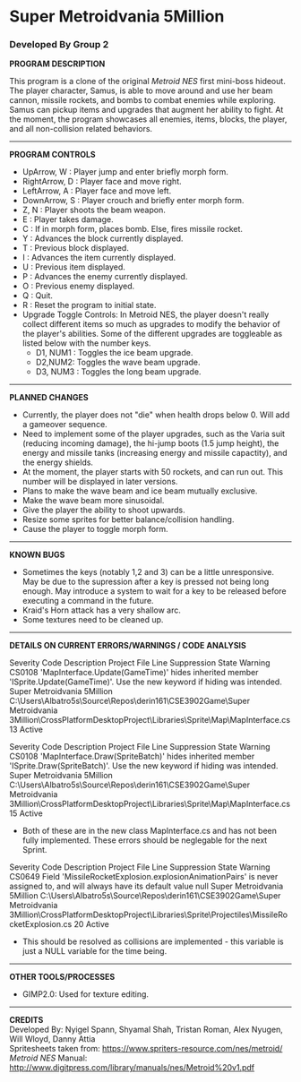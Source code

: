 # Super Metroidvania 5Million
### Developed By Group 2

**PROGRAM DESCRIPTION**

This program is a clone of the original *Metroid NES* first mini-boss hideout. The player character, Samus, is able to move around and use her beam cannon, missile rockets, and bombs to combat enemies while exploring. Samus can pickup items and upgrades that augment her ability to fight. At the moment, the program showcases all enemies, items, blocks, the player, and all non-collision related behaviors.

___
**PROGRAM CONTROLS**

* UpArrow, W : Player jump and enter briefly morph form.
* RightArrow, D : Player face and move right.
* LeftArrow, A : Player face and move left.
* DownArrow, S : Player crouch and briefly enter morph form.
* Z, N : Player shoots the beam weapon.
* E : Player takes damage.
* C : If in morph form, places bomb. Else, fires missile rocket.
* Y : Advances the block currently displayed.
* T : Previous block displayed.
* I : Advances the item currently displayed.
* U : Previous item displayed.
* P : Advances the enemy currently displayed.
* O : Previous enemy displayed.
* Q : Quit.
* R : Reset the program to initial state.
* Upgrade Toggle Controls: In Metroid NES, the player doesn't really collect different items so much as upgrades to modify the behavior of the player's abilities. Some of the different upgrades are toggleable as listed below with the number keys.
  * D1, NUM1 : Toggles the ice beam upgrade.
  * D2,NUM2: Toggles the wave beam upgrade.
  * D3, NUM3 : Toggles the long beam upgrade.

___
**PLANNED CHANGES**

* Currently, the player does not "die" when health drops below 0. Will add a gameover sequence.
* Need to implement some of the player upgrades, such as the Varia suit (reducing incoming damage), the hi-jump boots (1.5 jump height), the energy and missile tanks (increasing energy and missile capactity), and the energy shields.
* At the moment, the player starts with 50 rockets, and can run out. This number will be displayed in later versions.
* Plans to make the wave beam and ice beam mutually exclusive.
* Make the wave beam more sinusoidal.
* Give the player the ability to shoot upwards.
* Resize some sprites for better balance/collision handling.
* Cause the player to toggle morph form.

___
**KNOWN BUGS**

* Sometimes the keys (notably 1,2 and 3) can be a little unresponsive. May be due to the supression after a key is pressed not being long enough. May introduce a system to wait for a key to be released before executing a command in the future.
* Kraid's Horn attack has a very shallow arc.
* Some textures need to be cleaned up.

___
**DETAILS ON CURRENT ERRORS/WARNINGS / CODE ANALYSIS**

Severity	Code	Description	Project	File	Line	Suppression State
Warning	CS0108	'MapInterface.Update(GameTime)' hides inherited member 'ISprite.Update(GameTime)'. Use the new keyword if hiding was intended.	Super Metroidvania 5Million	C:\Users\Albatro5s\Source\Repos\derin161\CSE3902Game\Super Metroidvania 3Million\CrossPlatformDesktopProject\Libraries\Sprite\Map\MapInterface.cs	13	Active

Severity	Code	Description	Project	File	Line	Suppression State
Warning	CS0108	'MapInterface.Draw(SpriteBatch)' hides inherited member 'ISprite.Draw(SpriteBatch)'. Use the new keyword if hiding was intended.	Super Metroidvania 5Million	C:\Users\Albatro5s\Source\Repos\derin161\CSE3902Game\Super Metroidvania 3Million\CrossPlatformDesktopProject\Libraries\Sprite\Map\MapInterface.cs	15	Active

* Both of these are in the new class MapInterface.cs and has not been fully implemented. These errors should be neglegable for the next Sprint.

Severity	Code	Description	Project	File	Line	Suppression State
Warning	CS0649	Field 'MissileRocketExplosion.explosionAnimationPairs' is never assigned to, and will always have its default value null	Super Metroidvania 5Million	C:\Users\Albatro5s\Source\Repos\derin161\CSE3902Game\Super Metroidvania 3Million\CrossPlatformDesktopProject\Libraries\Sprite\Projectiles\MissileRocketExplosion.cs	20	Active

* This should be resolved as collisions are implemented - this variable is just a NULL variable for the time being.

___
**OTHER TOOLS/PROCESSES**

* GIMP2.0: Used for texture editing. 

___
**CREDITS**  
Developed By: Nyigel Spann, Shyamal Shah, Tristan Roman, Alex Nyugen, Will Wloyd, Danny Attia  
Spritesheets taken from: https://www.spriters-resource.com/nes/metroid/  
*Metroid NES* Manual: http://www.digitpress.com/library/manuals/nes/Metroid%20v1.pdf  

